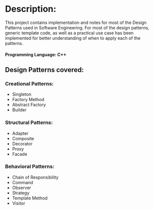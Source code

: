 # Description:
This project contains implementation and notes for most of the Design Patterns used in Software Engineering. 
For most of the design patterns, generic template code, as well as a practical use case has been implemented for better understanding of when to apply each of the patterns.

#### Programming Language: C++

## Design Patterns covered:

### Creational Patterns:
- Singleton
- Factory Method
- Abstract Factory
- Builder 

### Structural Patterns:
- Adapter
- Composite
- Decorator
- Proxy
- Facade

### Behavioral Patterns:
- Chain of Responsibility
- Command
- Observer
- Strategy
- Template Method
- Visitor